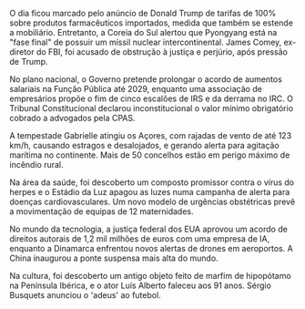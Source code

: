 O dia ficou marcado pelo anúncio de Donald Trump de tarifas de 100% sobre produtos farmacêuticos importados, medida que também se estende a mobiliário. Entretanto, a Coreia do Sul alertou que Pyongyang está na "fase final" de possuir um míssil nuclear intercontinental. James Comey, ex-diretor do FBI, foi acusado de obstrução à justiça e perjúrio, após pressão de Trump.

No plano nacional, o Governo pretende prolongar o acordo de aumentos salariais na Função Pública até 2029, enquanto uma associação de empresários propõe o fim de cinco escalões de IRS e da derrama no IRC. O Tribunal Constitucional declarou inconstitucional o valor mínimo obrigatório cobrado a advogados pela CPAS.

A tempestade Gabrielle atingiu os Açores, com rajadas de vento de até 123 km/h, causando estragos e desalojados, e gerando alerta para agitação marítima no continente. Mais de 50 concelhos estão em perigo máximo de incêndio rural.

Na área da saúde, foi descoberto um composto promissor contra o vírus do herpes e o Estádio da Luz apagou as luzes numa campanha de alerta para doenças cardiovasculares. Um novo modelo de urgências obstétricas prevê a movimentação de equipas de 12 maternidades.

No mundo da tecnologia, a justiça federal dos EUA aprovou um acordo de direitos autorais de 1,2 mil milhões de euros com uma empresa de IA, enquanto a Dinamarca enfrentou novos alertas de drones em aeroportos. A China inaugurou a ponte suspensa mais alta do mundo.

Na cultura, foi descoberto um antigo objeto feito de marfim de hipopótamo na Península Ibérica, e o ator Luís Alberto faleceu aos 91 anos. Sérgio Busquets anunciou o 'adeus' ao futebol.